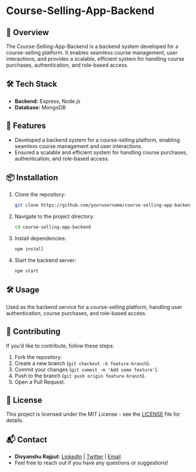 # Course-Selling-App-Backend

## 🚀 Overview
The Course-Selling-App-Backend is a backend system developed for a course-selling platform. It enables seamless course management, user interactions, and provides a scalable, efficient system for handling course purchases, authentication, and role-based access.

## 🛠️ Tech Stack
- **Backend:** Express, Node.js
- **Database:** MongoDB

## 📌 Features
- Developed a backend system for a course-selling platform, enabling seamless course management and user interactions.
- Ensured a scalable and efficient system for handling course purchases, authentication, and role-based access.

## 📦 Installation
1. Clone the repository:
   ```sh
   git clone https://github.com/yourusername/course-selling-app-backend.git
   ```
2. Navigate to the project directory:
   ```sh
   cd course-selling-app-backend
   ```
3. Install dependencies:
   ```sh
   npm install
   ```
4. Start the backend server:
   ```sh
   npm start
   ```

## 🛠️ Usage
Used as the backend service for a course-selling platform, handling user authentication, course purchases, and role-based access.

## 📝 Contributing
If you’d like to contribute, follow these steps:
1. Fork the repository.
2. Create a new branch (`git checkout -b feature-branch`).
3. Commit your changes (`git commit -m 'Add some feature'`).
4. Push to the branch (`git push origin feature-branch`).
5. Open a Pull Request.

## 📄 License
This project is licensed under the MIT License - see the [LICENSE](LICENSE) file for details.

## 📬 Contact
- **Divyanshu Rajput**: [LinkedIn](https://www.linkedin.com/in/divyanshu-rajput8171/) | [Twitter](your-twitter-url) | [Email](divyanshurajput709@gmail.com)
- Feel free to reach out if you have any questions or suggestions!


